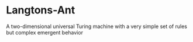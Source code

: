 # Langtons-Ant
A two-dimensional universal Turing machine with a very simple set of rules but complex emergent behavior
